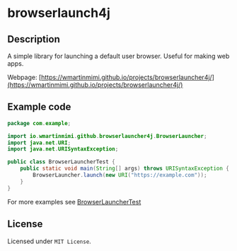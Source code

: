# browserlaunch4j

## Description

A simple library for launching a default user browser.
Useful for making web apps.

Webpage: [https://wmartinmimi.github.io/projects/browserlauncher4j/](https://wmartinmimi.github.io/projects/browserlauncher4j/)

## Example code

```java
package com.example;

import io.wmartinmimi.github.browserlauncher4j.BrowserLauncher;
import java.net.URI;
import java.net.URISyntaxException;

public class BrowserLauncherTest {
    public static void main(String[] args) throws URISyntaxException {
        BrowserLauncher.launch(new URI("https://example.com"));
    }
}
```

For more examples see [BrowserLauncherTest](src/test/java/io/wmartinmimi/github/browserlauncher4j/test/BrowserLauncherTest.java)

## License

Licensed under ```MIT License```.